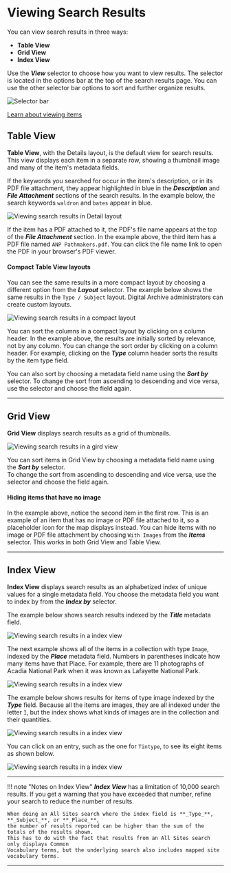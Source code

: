 # Viewing Search Results

You can view search results in three ways:

- **Table View**
- **Grid View**
- **Index View**

Use the **_View_** selector to choose how you want to view results. The selector is located in the options bar at the top of
the search results page. You can use the other selector bar options to sort and further organize results.

![Selector bar](viewing-search-results-1.jpg)

[Learn about viewing items](/user/viewing-items)

## Table View

**Table View**, with the Details layout, is the default view for search results. This view displays each item in 
a separate row, showing a thumbnail image and many of the item's metadata fields.

If the keywords you searched for occur in the item's description, or in its PDF file attachment, they appear
highlighted in blue in the **_Description_** and **_File Attachment_** sections of the search results.
In the example below, the search keywords `waldron` and `bates` appear in blue.

![Viewing search results in Detail layout](viewing-search-results-3.jpg)

If the item has a PDF attached to it, the PDF's file name appears at the top of the **_File Attachment_**
section. In the example above, the third item has a PDF file named `ANP Pathmakers.pdf`.
You can click the file name link to open the PDF in your browser's PDF viewer.

#### Compact Table View layouts

You can see the same results in a more compact layout by choosing a different option from the **_Layout_** selector.
The example below shows the same results in the `Type / Subject` layout. Digital Archive administrators can create custom layouts. 

![Viewing search results in a compact layout](viewing-search-results-4.jpg)

You can sort the columns in a compact layout by clicking on a column header. In the example above, the
results are initially sorted by relevance, not by any column. You can change the sort order by
clicking on a column header. For example, clicking on the **_Type_** column header sorts the results by the item type field. 

You can also sort by choosing a metadata field
name using the **_Sort by_** selector. To change the sort from ascending to descending and vice versa,
use the selector and choose the field again.

---

## Grid View

**Grid View** displays search results as a grid of thumbnails.

![Viewing search results in a gird view](viewing-search-results-5.jpg)

You can sort items in Grid View by choosing a metadata field name using the **_Sort by_** selector.  
To change the sort from ascending to descending and vice versa, use the selector and choose the field again.

#### Hiding items that have no image

In the example above, notice the second item in the first row. This is an example of an item 
that has no image or PDF file attached to it, so a placeholder icon for the map displays
instead. You can hide items with no image or PDF file attachment by choosing `With Images`
from the **_Items_** selector. This works in both Grid View and Table View.

---

## Index View

**Index View** displays search results as an alphabetized index of unique values for a
single metadata field. You choose the metadata field you want to index by from the
**_Index by_** selector.

The example below shows search results indexed by the **_Title_** metadata field.

![Viewing search results in a index view](viewing-search-results-6.jpg)

The next example shows all of the items in a collection with type `Image`, indexed by the **_Place_** metadata field.
Numbers in parentheses indicate how many items have that Place. For example, there are 11 photographs of Acadia
National Park when it was known as Lafayette National Park.

![Viewing search results in a index view](viewing-search-results-7.jpg)

The example below shows results for items of type image indexed by the **_Type_** field.
Because all the items are images, they are all indexed under the letter `I`, but the index shows what kinds of
images are in the collection and their quantities.

![Viewing search results in a index view](viewing-search-results-8.jpg)

 You can click on an entry, such as the one for `Tintype`, to see its eight items as shown below.

![Viewing search results in a index view](viewing-search-results-9.jpg)

---

!!! note "Notes on Index View"
    **_Index View_** has a limitation of 10,000 search results. If you get a warning that you have exceeded
    that number, refine your search to reduce the number of results.

    When doing an All Sites search where the index field is **_Type_**, **_Subject_**, or **_Place_**,
    the number of results reported can be higher than the sum of the totals of the results shown.
    This has to do with the fact that results from an All Sites search only displays Common
    Vocabulary terms, but the underlying search also includes mapped site vocabulary terms.

---
